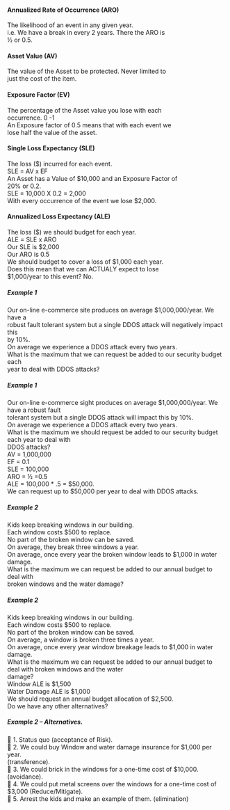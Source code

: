 



  

#### Annualized  Rate of  Occurrence  (ARO)  
The likelihood of an event in any given year.  
i.e. We have a break in every 2 years. There the ARO is  
½ or 0.5.

#### Asset Value  (AV)  
The value of the Asset to be protected. Never limited to  
just the cost of the item.

#### Exposure  Factor (EV)  
The percentage of the Asset value you lose with each  
occurrence. 0 -1  
An Exposure factor of 0.5 means that with each event we  
lose half the value of the asset.

#### Single Loss  Expectancy (SLE)  
The loss ($) incurred for each event.  
SLE = AV x EF  
An Asset has a Value of $10,000 and an Exposure Factor of  
20% or 0.2.  
SLE = 10,000 X 0.2 = 2,000  
With every occurrence of the event we lose $2,000.

#### Annualized  Loss Expectancy  (ALE)  
The loss ($) we should budget for each year.  
ALE = SLE x ARO  
Our SLE is $2,000  
Our ARO is 0.5  
We should budget to cover a loss of $1,000 each year.  
Does this mean that we can ACTUALY expect to lose  
$1,000/year to this event? No.

##### Example 1  
Our on-line e-commerce site produces on average $1,000,000/year. We have a  
robust fault tolerant system but a single DDOS attack will negatively impact this  
by 10%.  
On average we experience a DDOS attack every two years.  
What is the maximum that we can request be added to our security budget each  
year to deal with DDOS attacks?

##### Example 1  
Our on-line e-commerce sight produces on average $1,000,000/year. We have a robust fault  
tolerant system but a single DDOS attack will impact this by 10%.  
On average we experience a DDOS attack every two years.  
What is the maximum we should request be added to our security budget each year to deal with  
DDOS attacks?  
AV = 1,000,000  
EF = 0.1  
SLE = 100,000  
ARO = ½ =0.5  
ALE = 100,000 * .5 = $50,000.  
We can request up to $50,000 per year to deal with DDOS attacks.

##### Example 2  
Kids keep breaking windows in our building.  
Each window costs $500 to replace.  
No part of the broken window can be saved.  
On average, they break three windows a year.  
On average, once every year the broken window leads to $1,000 in water  
damage.  
What is the maximum we can request be added to our annual budget to deal with  
broken windows and the water damage?

##### Example 2  
Kids keep breaking windows in our building.  
Each window costs $500 to replace.  
No part of the broken window can be saved.  
On average, a window is broken three times a year.  
On average, once every year window breakage leads to $1,000 in water damage.  
What is the maximum we can request be added to our annual budget to deal with broken windows and the water  
damage?  
Window ALE is $1,500  
Water Damage ALE is $1,000  
We should request an annual budget allocation of $2,500.  
Do we have any other alternatives?

##### Example 2 – Alternatives.  
 1. Status quo (acceptance of Risk).  
 2. We could buy Window and water damage insurance for $1,000 per year.  
(transference).  
 3. We could brick in the windows for a one-time cost of $10,000. (avoidance).  
 4. We could put metal screens over the windows for a one-time cost of  
$3,000 (Reduce/Mitigate).  
 5. Arrest the kids and make an example of them. (elimination)